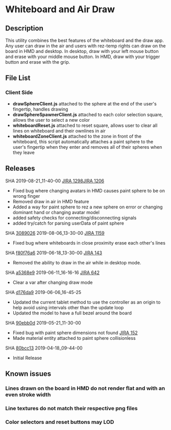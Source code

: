 # Whiteboard and Air Draw

## Description
This utility combines the best features of the whiteboard and the draw app. Any user can draw in the air and users with rez-temp rights can draw on the board in HMD and desktop. In desktop, draw with your left mouse button and erase with your middle mouse button. In HMD, draw with your trigger button and erase with the grip.

## File List
### Client Side
* **drawSphereClient.js** attached to the sphere at the end of the user's fingertip, handles drawing
* **drawSphereSpawnerClient.js** attached to each color selection square, allows the user to select a new color
* **whiteboardReset.js** attached to reset square, allows user to clear all lines on whiteboard and their ownlines in air
* **whiteboardZoneClient.js** attached to the zone in front of the whiteboard, this script automatically attaches a paint sphere to the user's fingertip when they enter and removes all of their spheres when they leave

## Releases

SHA [](https://github.com/highfidelity/hifi-content/commits/)
2019-08-21_11-40-00 [JIRA 1298](https://highfidelity.atlassian.net/browse/BUGZ-1298)[JIRA 1206](https://highfidelity.atlassian.net/browse/BUGZ-1206)
- Fixed bug where changing avatars in HMD causes paint sphere to be on wrong finger
- Removed draw in air in HMD feature
- Added a way for paint sphere to rez a new sphere on error or changing dominant hand or changing avatar model
- added safety checks for connecting/disconnecting signals
- added try/catch for parsing userData of paint sphere

SHA [3089026](https://github.com/highfidelity/hifi-content/commits/3089026)
2019-08-06_13-30-00 [JIRA 1159](https://highfidelity.atlassian.net/browse/BUGZ-1159)
- Fixed bug where whiteboards in close proximity erase each other's lines 

SHA [f80f76a6](https://github.com/highfidelity/hifi-content/commits/f80f76a6)
2019-06-18_13-30-00 [JIRA 143](https://highfidelity.atlassian.net/browse/DEV-143)
- Removed the ability to draw in the air while in desktop mode.

SHA [a5368e9](https://github.com/highfidelity/hifi-content/commits/a5368e9)
2019-06-11_16-16-16 [JIRA 642](https://highfidelity.atlassian.net/browse/BUGZ-642)
- Clear a var after changing draw mode

SHA [d176da9](https://github.com/highfidelity/hifi-content/commits/d176da9)
2019-06-06_16-45-25
- Updated the current tablet method to use the controller as an origin to help avoid using intervals other than the update loop
- Updated the model to have a full bezel around the board

SHA [90ebb0d](https://github.com/highfidelity/hifi-content/commits/90ebb0d)
2019-05-21_11-30-00
- Fixed bug with paint sphere dimensions not found [JIRA 152](https://highfidelity.atlassian.net/browse/BUGZ-152)
- Made material entity attached to paint sphere collisionless 

SHA [80bcc13](https://github.com/highfidelity/hifi-content/commits/80bcc13)
2019-04-18_09-44-00
- Initial Release

## Known issues
### Lines drawn on the board in HMD do not render flat and with an even stroke width
### Line textures do not match their respective png files
### Color selectors and reset buttons may LOD
